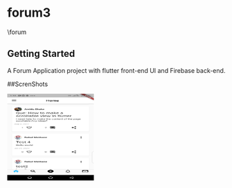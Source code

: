 # forum3

\forum

## Getting Started

A Forum Application project with flutter front-end UI and Firebase back-end.


##ScrenShots

<img src="https://github.com/Aquarius-blake/Images/blob/main/Home.png" alt="image" width="200" height="200">




